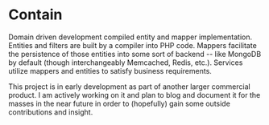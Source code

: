Contain
=======

Domain driven development compiled entity and mapper implementation. Entities and filters are built by a compiler into PHP code. Mappers facilitate the persistence of those entities into some sort of backend -- like MongoDB by default (though interchangeably Memcached, Redis, etc.). Services utilize mappers and entities to satisfy business requirements.

This project is in early development as part of another larger commercial product. I am actively working on it and plan to blog and document it for the masses in the near future in order to (hopefully) gain some outside contributions and insight.
